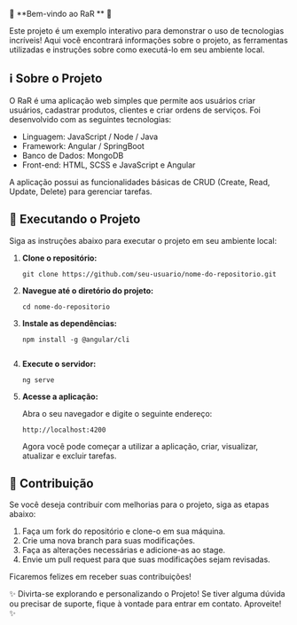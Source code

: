 🎉 **Bem-vindo ao RaR ** 🚀

Este projeto é um exemplo interativo para demonstrar o uso de tecnologias incríveis! Aqui você encontrará informações sobre o projeto, as ferramentas utilizadas e instruções sobre como executá-lo em seu ambiente local.

## ℹ️ Sobre o Projeto

O RaR é uma aplicação web simples que permite aos usuários criar usuários, cadastrar produtos, clientes e criar ordens de serviços. Foi desenvolvido com as seguintes tecnologias:

- Linguagem: JavaScript / Node / Java 
- Framework: Angular / SpringBoot
- Banco de Dados: MongoDB
- Front-end: HTML, SCSS e JavaScript e Angular

A aplicação possui as funcionalidades básicas de CRUD (Create, Read, Update, Delete) para gerenciar tarefas.


## 🚀 Executando o Projeto

Siga as instruções abaixo para executar o projeto em seu ambiente local:

1. **Clone o repositório:**

   ```
   git clone https://github.com/seu-usuario/nome-do-repositorio.git
   ```

2. **Navegue até o diretório do projeto:**

   ```
   cd nome-do-repositorio
   ```

3. **Instale as dependências:**

   ```
   npm install -g @angular/cli
  
   ```

4. **Execute o servidor:**

   ```
   ng serve
   ```

5. **Acesse a aplicação:**

   Abra o seu navegador e digite o seguinte endereço:

   ```
   http://localhost:4200
   ```

   Agora você pode começar a utilizar a aplicação, criar, visualizar, atualizar e excluir tarefas.

## 📝 Contribuição

Se você deseja contribuir com melhorias para o projeto, siga as etapas abaixo:

1. Faça um fork do repositório e clone-o em sua máquina.
2. Crie uma nova branch para suas modificações.
3. Faça as alterações necessárias e adicione-as ao stage.
4. Envie um pull request para que suas modificações sejam revisadas.

Ficaremos felizes em receber suas contribuições!

✨ Divirta-se explorando e personalizando o Projeto! Se tiver alguma dúvida ou precisar de suporte, fique à vontade para entrar em contato. Aproveite! ✨

